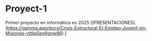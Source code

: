 # Proyect-1
Primer proyecto en informática en 2025 
[[PRESENTACIONES].(https://gamma.app/docs/Crisis-Estructural-El-Empleo-Juvenil-en-Misiones-yttlip5eo6gnw86).]
